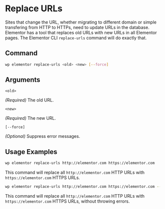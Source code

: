 # Replace URLs

<Badge type="tip" vertical="top" text="Elementor Core" /> <Badge type="warning" vertical="top" text="Advanced" />

Sites that change the URL, whether migrating to different domain or simple transfering from HTTP to HTTPs, need to update URLs in the database. Elementor has a tool that replaces old URLs with new URLs in all Elementor pages. The Elementor CLI `replace-urls` command will do exactly that.

## Command

```bash
wp elementor replace-urls <old> <new> [--force]
```

## Arguments

`<old>`

_(Required)_ The old URL.

`<new>`

_(Required)_ The new URL.

`[--force]`

_(Optional)_ Suppress error messages.

## Usage Examples

```bash
wp elementor replace-urls http://elementor.com https://elementor.com
```

This command will replace all `http://elementor.com` HTTP URLs with `https://elementor.com` HTTPS URLs.

```bash
wp elementor replace-urls http://elementor.com https://elementor.com --force
```

This command will replace all `http://elementor.com` HTTP URLs with `https://elementor.com` HTTPS URLs, without throwing errors.
